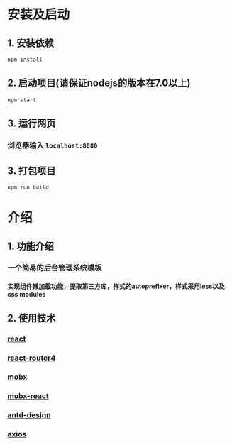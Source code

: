 # 安装及启动
## 1. 安装依赖 
`npm install`
## 2. 启动项目(请保证nodejs的版本在7.0以上)
`npm start`
## 3. 运行网页
### 浏览器输入 `localhost:8080`
## 3. 打包项目
`npm run build`
# 介绍
## 1. 功能介绍
### 一个简易的后台管理系统模板
#### 实现组件懒加载功能，提取第三方库，样式的autoprefixer，样式采用less以及css modules
## 2. 使用技术
### [react](https://facebook.github.io/react/)
### [react-router4](https://github.com/ReactTraining/react-router)
### [mobx](https://github.com/mobxjs/mobx)
### [mobx-react](https://github.com/mobxjs/mobx-react)
### [antd-design](https://ant.design/docs/react/introduce-cn)
### [axios](https://github.com/mzabriskie/axios)